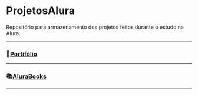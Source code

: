 # ProjetosAlura
Repositório para armazenamento dos projetos feitos durante o estudo na Alura.

---

### 🔗[Portifólio](https://portifolio-gvfirmeza.vercel.app/)
   
---

### 📚[AluraBooks](https://alura-book-rouge.vercel.app/)

---
